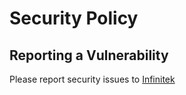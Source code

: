 # Security Policy

## Reporting a Vulnerability

Please report security issues to [Infinitek](https://ota.Infinitek.com/Infinitek/contact/contact.php)
